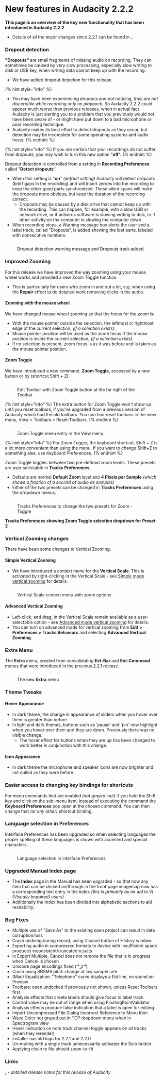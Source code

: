 # New features in Audacity 2.2.2



**This page is an overview of the key new functionality that has been introduced in Audacity 2.2.2**

* Details of all the major changes since 2.2.1 can be found in [.](./ "mention").

### Dropout detection

**"Dropouts"** are small fragments of missing audio on recording. They can sometimes be caused by very slow processing, especially slow writing to disk or USB key, when writing data cannot keep up with the recording.

* We have added dropout detection for this release.

{% hint style="info" %}
* You may have been experiencing dropouts and not noticing, _they are not discernible while recording only on playback_. So Audacity 2.2.2 could appear much worse than previous releases, when in actual fact Audacity is just alerting you to a problem that you previously would not have been aware of - or might have put down to a bad microphone or poor recording technique.
* Audacity makes its best effort to detect dropouts as they occur, but detection may be incomplete for some operating systems and audio hosts.
{% endhint %}

{% hint style="info" %}
If you are certain that your recordings do not suffer from dropouts, you may wish to turn this new option "**off**".
{% endhint %}

Dropout detection is controlled from a setting in **Recording Preferences** called "**Detect dropouts**".

* When this setting is "**on**" _(default setting)_ Audacity will detect dropouts (brief gaps in the recording) and will insert zeroes into the recording to keep the other good parts synchronized. These silent spans will make the dropouts more obvious, but keep the duration of the recording correct.
  * Dropouts may be caused by a disk drive that cannot keep up with the recording. This can happen, for example, with a slow USB or network drive, or if antivirus software is slowing writing to disk, or if other activity on the computer is slowing the computer down.
* When recording stops, a Warning message box alerts the user and a label track, called "Dropouts", is added showing the lost parts, labeled with consecutive numbers.

<figure><img src="../../../../../../.gitbook/assets/audio dropouts.png" alt=""><figcaption><p>Dropout detection warning message and Dropouts track added</p></figcaption></figure>

### Improved Zooming

For this release we have improved the way zooming using your mouse wheel works and provided a new Zoom Toggle function.

* This is particularly for users who zoom in and out a lot, e.g. when using the **Repair** effect to do detailed work removing clicks in the audio.

#### Zooming with the mouse wheel

We have changed mouse wheel zooming so that the focus for the zoom is:

* With the mouse pointer outside the selection, the leftmost or rightmost edge of the current selection, _(if a selection exists)_.
* Mouse pointer position will be used as the zoom focus if the mouse position is inside the current selection, _(if a selection exists)_.
* If no selection is present, zoom focus is as it was before and is taken as the mouse pointer position.

#### Zoom Toggle

We have introduced a new command, **Zoom Toggle**, accessed by a new button or by (shortcut Shift + Z).

<figure><img src="../../../../../../.gitbook/assets/edittoolbar labeled.png" alt=""><figcaption><p>Edit Toolbar with Zoom Toggle button at the far right of the Toolbar</p></figcaption></figure>

{% hint style="info" %}
The extra button for Zoom Toggle won't show up until you reset toolbars, if you've upgraded from a previous version of Audacity which had the old toolbars. You can find reset toolbars in the view menu, View > Toolbars > Reset-Toolbars.
{% endhint %}

<figure><img src="../../../../../../.gitbook/assets/zoomtogglemenu.png" alt=""><figcaption><p>Zoom Toggle menu entry in the View menu</p></figcaption></figure>

{% hint style="info" %}
For Zoom Toggle, the keyboard shortcut, Shift + Z is a lot more convenient than using the menu. If you want to change Shift+Z to something else, use Keyboard Preferences.
{% endhint %}

Zoom Toggle toggles between two pre-defined zoom levels. These presets are user selectable in **Tracks Preferences**.

* Defaults are normal **Default Zoom** level and **4 Pixels per Sample** _(which shows a fraction of a second of audio as samples)_
* Either of the two presets can be changed in **Tracks Preferences** using the dropdown menus.

<figure><img src="../../../../../../.gitbook/assets/zoomtoggle.png" alt=""><figcaption><p>Tracks Preferences to change the two presets for Zoom - Toggle</p></figcaption></figure>

**Tracks Preferences showing Zoom Toggle selection dropdown for Preset 2**

### Vertical Zooming changes

There have been some changes to Vertical Zooming.

#### Simple Vertical Zooming

* We have introduced a context menu for the **Vertical Scale**. This is activated by right-clicking in the Vertical Scale - see [Simple mode vertical zooming](https://alphamanual.audacityteam.org/man/Vertical\_Zooming#simple) for details.

<figure><img src="../../../../../../.gitbook/assets/verticalzoom.png" alt=""><figcaption><p>Vertical Scale context menu with zoom options</p></figcaption></figure>

#### Advanced Vertical Zooming

* Left-click, and drag, in the Vertical Scale remain available as a user-selectable option - see [Advanced mode vertical zooming](https://alphamanual.audacityteam.org/man/Vertical\_Zooming#advanced) for details.
* You can turn on advanced mode for vertical zooming from **Edit > Preferences > Tracks Behaviors** and selecting **Advanced Vertical Zooming**.

### Extra Menu

The **Extra** menu, created from consolidating **Ext-Bar** and **Ext-Command** menus that were introduced in the previous 2.2.1 release.

<figure><img src="../../../../../../.gitbook/assets/extra.png" alt=""><figcaption><p>The new <strong>Extra</strong> menu</p></figcaption></figure>

### Theme Tweaks

#### Hover Appearance

* In dark theme, the change in appearance of sliders when you hover over them is greater than before.
* In light and dark themes, buttons such as 'pause' and 'pin' now highlight when you hover over them and they are down. Previously there was no visible change.
  * The hover effect for buttons when they are up has been changed to work better in conjunction with this change.

#### Icon Appearance

* In dark theme the microphone and speaker icons are now brighter and not dulled as they were before.

### Easier access to changing key bindings for shortcuts

For menu commands that are enabled _(not grayed-out)_ if you hold the Shift key and click on the sub-menu item, instead of executing the command the **Keyboard Preferences** pop open at the chosen command. You can then change that _(or any other)_ shortcut binding.

### Language selection in Preferences

Interface Preferences has been upgraded so when selecting languages the proper spelling of these languages is shown with accented and special characters.

<figure><img src="../../../../../../.gitbook/assets/langs.png" alt=""><figcaption><p>Language selection in Interface Preferences</p></figcaption></figure>

### Upgraded Manual Index page

* The **Index** page in the Manual has been upgraded - so that now any item that can be clicked on/through in the front page imagemap now has a corresponding text entry in the index _(this is primarily as an aid to VI (Visually Impaired) users)_
* Additionally the Index has been divided into alphabetic sections to aid readability.

### Bug Fixes

* Multiple use of "Save As" to the existing open project can result in data corruption/loss
* Crash undoing during record, using Discard button of History window
* Exporting audio in compressed formats to device with insufficient space produces inconsistent/truncated results
* In Export Multiple, Cancel does not remove the file that is in progress when Cancel is chosen
* Unicode page encodings fixed ( ͡° ͜ʖ ͡°)
* Crash using SBSMS pitch change at low sample rate
* (Mac) Equalization: "Telephone" curve displays a flat line, no sound on Preview
* Toolbars: open undocked if previously not shown, unless Reset Toolbars first
* Analysis effects that create labels should give focus to label track
* Control value may be out of range when using FloatingPointValidator
* Analysis effects produce false indication that a label is open for editing
* Import Uncompressed File Dialog Incorrect Reference to Menu Item
* Wave Color not grayed out in TCP dropdown menu when in Spectrogram view
* Hover indication on note track channel toggle appears on all tracks (when they rerender)
* Installer has old logo for 2.2.1 and 2.2.0
* Un-muting with a single track unnecessarily activates the Solo button
* Applying chain to file should zoom-to-fit

### Links

[.](./ "mention") _- detailed release notes for this release of Audacity_
